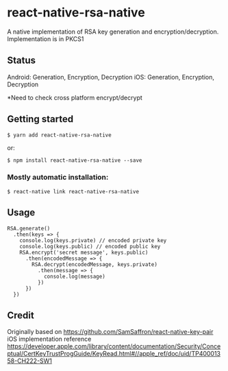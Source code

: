 # react-native-rsa-native

A native implementation of RSA key generation and encryption/decryption.
Implementation is in PKCS1

## Status

Android: Generation, Encryption, Decryption
iOS: Generation, Encryption, Decryption

*Need to check cross platform encrypt/decrypt

## Getting started

`$ yarn add react-native-rsa-native`

or:

`$ npm install react-native-rsa-native --save`

### Mostly automatic installation:

`$ react-native link react-native-rsa-native`


## Usage

```
RSA.generate()
  .then(keys => {
    console.log(keys.private) // encoded private key
    console.log(keys.public) // encoded public key
    RSA.encrypt('secret message', keys.public)
      .then(encodedMessage => {
        RSA.decrypt(encodedMessage, keys.private)
          .then(message => {
            console.log(message)
          })
      })
  })
```

## Credit

Originally based on https://github.com/SamSaffron/react-native-key-pair
iOS implementation reference https://developer.apple.com/library/content/documentation/Security/Conceptual/CertKeyTrustProgGuide/KeyRead.html#//apple_ref/doc/uid/TP40001358-CH222-SW1
